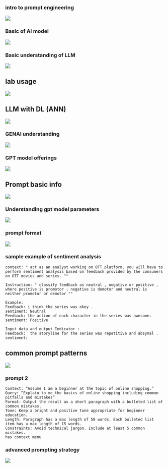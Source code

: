 ### intro to prompt engineering 

<img src="prompt1.png">

### Basic of Ai model 

<img src="ai1.png">

### Basic understanding of LLM 

<img src="llm1.png">

## lab usage 

<img src="lab1.png">

## LLM with DL (ANN)

<img src="dl1.png">

### GENAI understanding 

<img src="genain.png">


### GPT model offerings 

<img src="gptm1.png">

## Prompt basic info 

<img src="prompb1.png">

### Understanding gpt model parameters 

<img src="para.png">


### prompt format 

<img src="promptfm.png">

### sample example of sentiment analysis 

```
context: " act as an analyst working on OTT platform. you will have to perform sentiment analysis based on feedback provided by the consumers on OTT movies and series. ""

Instruction: " classify feedback as neutral , negative or positive , where positive is promotor ; negative is demotor and neutral is neither promotor or demotor ""

Example:  
Feedback: i think the series was okey .
sentiment: Neutral 
Feedback: the action of each character in the series was awesome.
sentiment: Positive 

Input data and output Indicator : 
Feedback:  the storyline for the series was repetitive and absymal . 
sentiment: 

```


## common prompt patterns 

<img src="ptn.png">

### prompt 2 

```
Context: “Assume I am a beginner at the topic of online shopping.”
Query: “Explain to me the basics of online shopping including common pitfalls and mistakes”
Format: Output the result as a short paragraph with a bulleted list of common mistakes.
Tone: Keep a bright and positive tone appropriate for beginner education.
Length: Paragraph has a max length of 50 words. Each bulleted list item has a max length of 15 words.
Constraints: Avoid technical jargon. Include at least 5 common mistakes.
has context menu
```


### advanced prompting strategy 

<img src="pmpst1.png">

